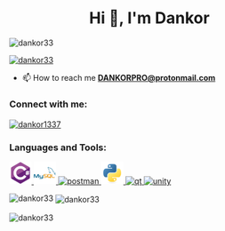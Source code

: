 <h1 align="center">Hi 👋, I'm Dankor</h1>
<p align="left"> <img src="https://komarev.com/ghpvc/?username=dankor33&label=Profile%20views&color=0e75b6&style=flat" alt="dankor33" /> </p>

<p align="left"> <a href="https://github.com/ryo-ma/github-profile-trophy"><img src="https://github-profile-trophy.vercel.app/?username=dankor33" alt="dankor33" /></a> </p>

- 📫 How to reach me **DANKORPRO@protonmail.com**

<h3 align="left">Connect with me:</h3>
<p align="left">
<a href="https://discord.gg/dankor1337" target="blank"><img align="center" src="https://raw.githubusercontent.com/rahuldkjain/github-profile-readme-generator/master/src/images/icons/Social/discord.svg" alt="dankor1337" height="30" width="40" /></a>
</p>

<h3 align="left">Languages and Tools:</h3>
<p align="left"> <a href="https://www.w3schools.com/cs/" target="_blank" rel="noreferrer"> <img src="https://raw.githubusercontent.com/devicons/devicon/master/icons/csharp/csharp-original.svg" alt="csharp" width="40" height="40"/> </a> <a href="https://www.mysql.com/" target="_blank" rel="noreferrer"> <img src="https://raw.githubusercontent.com/devicons/devicon/master/icons/mysql/mysql-original-wordmark.svg" alt="mysql" width="40" height="40"/> </a> <a href="https://postman.com" target="_blank" rel="noreferrer"> <img src="https://www.vectorlogo.zone/logos/getpostman/getpostman-icon.svg" alt="postman" width="40" height="40"/> </a> <a href="https://www.python.org" target="_blank" rel="noreferrer"> <img src="https://raw.githubusercontent.com/devicons/devicon/master/icons/python/python-original.svg" alt="python" width="40" height="40"/> </a> <a href="https://www.qt.io/" target="_blank" rel="noreferrer"> <img src="https://upload.wikimedia.org/wikipedia/commons/0/0b/Qt_logo_2016.svg" alt="qt" width="40" height="40"/> </a> <a href="https://unity.com/" target="_blank" rel="noreferrer"> <img src="https://www.vectorlogo.zone/logos/unity3d/unity3d-icon.svg" alt="unity" width="40" height="40"/> </a> </p>

<p><img align="left" src="https://github-readme-stats.vercel.app/api/top-langs?username=dankor33&show_icons=true&locale=en&layout=compact" alt="dankor33" /></p>

<p>&nbsp;<img align="center" src="https://github-readme-stats.vercel.app/api?username=dankor33&show_icons=true&locale=en" alt="dankor33" /></p>

<p><img align="center" src="https://github-readme-streak-stats.herokuapp.com/?user=dankor33&" alt="dankor33" /></p>
